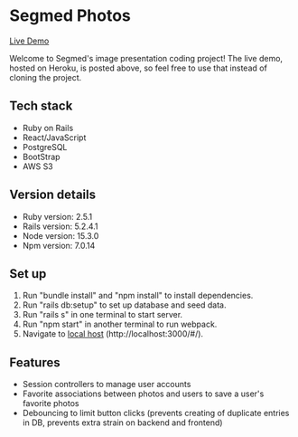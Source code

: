# Segmed Photos

[Live Demo](https://segmed.herokuapp.com/)

Welcome to Segmed's image presentation coding project! The live demo, hosted on Heroku, is posted above, so feel free to use that instead of cloning the project.


## Tech stack

* Ruby on Rails
* React/JavaScript
* PostgreSQL
* BootStrap
* AWS S3

## Version details

* Ruby version: 2.5.1
* Rails version: 5.2.4.1
* Node version: 15.3.0
* Npm version: 7.0.14


## Set up

1. Run "bundle install" and "npm install" to install dependencies.
2. Run "rails db:setup" to set up database and seed data.
3. Run "rails s" in one terminal to start server.
4. Run "npm start" in another terminal to run webpack.
5. Navigate to [local host](http://localhost:3000/#/) (http://localhost:3000/#/).

## Features

* Session controllers to manage user accounts
* Favorite associations between photos and users to save a user's favorite photos
* Debouncing to limit button clicks (prevents creating of duplicate entries in DB, prevents extra strain on backend and frontend)
